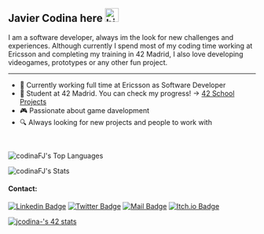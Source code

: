 ## Javier Codina here <img src="https://user-images.githubusercontent.com/1303154/88677602-1635ba80-d120-11ea-84d8-d263ba5fc3c0.gif" width="28px" height="28px" alt="hi">

I am a software developer, always im the look for new challenges and experiences. Although currently I spend most of my coding time working at Ericsson and completing my training in 42 Madrid, I also love developing videogames, prototypes or any other fun project.

---

- :stars: Currently working full time at Ericsson as Software Developer
- :blue_book: Student at 42 Madrid. You can check my progress! -> [42 School Projects](https://github.com/CodinaFJ/42projects)
- 🎮 Passionate about game davelopment
- :mag: Always looking for new projects and people to work with

<br />

![codinaFJ's Top Languages](https://github-readme-stats.vercel.app/api/top-langs/?username=codinaFJ&theme=slateorange&show_icons=true&hide_border=true&layout=compact)

![codinaFJ's Stats](https://github-readme-stats.vercel.app/api?username=codinaFJ&theme=slateorange&show_icons=true&hide_border=true&count_private=true)

#### Contact:

[![Linkedin Badge](https://img.shields.io/badge/-Javier_Codina-0e76a8?style=flat&labelColor=0e76a8&logo=linkedin&logoColor=white)](https://www.linkedin.com/in/fjaviercodina/)
[![Twitter Badge](https://img.shields.io/badge/-@codinaFJ-1ca0f1?style=flat&labelColor=1ca0f1&logo=twitter&logoColor=white&link=https://twitter.com/codinaFJ)](https://twitter.com/codinaFJ)
[![Mail Badge](https://img.shields.io/badge/-Javier_Codina-c0392b?style=flat&labelColor=c0392b&logo=gmail&logoColor=white)](mailto:fjavier.codina@gmail.com)
[![Itch.io Badge](https://img.shields.io/badge/-codinaFJ-fa5c5c?style=flat&labelColor=fa5c5c&logo=itch.io&logoColor=white)](https://codinafj.itch.io/)

[![jcodina-'s 42 stats](https://badge.mediaplus.ma/darkgray/jcodina-?1337Badge=off&42Network=off&UM6P=off)](https://github.com/oakoudad/badge42)
